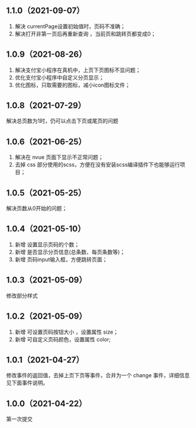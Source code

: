 ## 1.1.0（2021-09-07）
1. 解决 currentPage设置初始值时，页码不准确；
2. 解决打开非第一页后再重新查询 ，当前页和跳转页都变成0；
## 1.0.9（2021-08-26）
1. 解决支付宝小程序在真机中，上页下页图标不显问题；
2. 优化支付宝小程序中自定义分页显示；
3. 优化图标，只取需要的图标，减小icon图标文件；
## 1.0.8（2021-07-29）
解决总页数为1时，仍可以点击下页或尾页的问题
## 1.0.6（2021-06-25）
1. 解决在 nvue 页面下显示不正常问题；
2. 去掉 css 部分使用的scss，方便在没有安装scss编译插件下也能够运行项目；
## 1.0.5（2021-05-25）
解决页数从0开始的问题；
## 1.0.4（2021-05-10）
1. 新增 设置显示页码的个数；
2. 新增 是否显示分页信息(总条数、每页条数等)；
3. 新增 页码input输入框，方便跳转页面；
## 1.0.3（2021-05-09）
修改部分样式
## 1.0.2（2021-05-09）
1. 新增 可设置页码按钮大小 ，设置属性 size；
2. 新增 可自定义页码颜色，设置属性 color;
## 1.0.1（2021-04-27）
修改事件的返回值，去掉上页下页等事件，合并为一个 change 事件，详细信息见下面事件说明。
## 1.0.0（2021-04-22）
第一次提交
